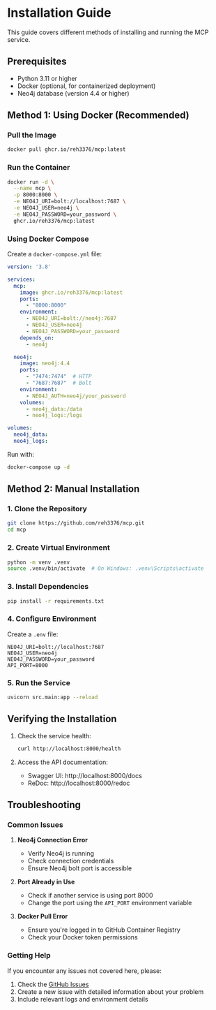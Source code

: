 # Installation Guide

This guide covers different methods of installing and running the MCP service.

## Prerequisites

- Python 3.11 or higher
- Docker (optional, for containerized deployment)
- Neo4j database (version 4.4 or higher)

## Method 1: Using Docker (Recommended)

### Pull the Image

```bash
docker pull ghcr.io/reh3376/mcp:latest
```

### Run the Container

```bash
docker run -d \
  --name mcp \
  -p 8000:8000 \
  -e NEO4J_URI=bolt://localhost:7687 \
  -e NEO4J_USER=neo4j \
  -e NEO4J_PASSWORD=your_password \
  ghcr.io/reh3376/mcp:latest
```

### Using Docker Compose

Create a `docker-compose.yml` file:

```yaml
version: '3.8'

services:
  mcp:
    image: ghcr.io/reh3376/mcp:latest
    ports:
      - "8000:8000"
    environment:
      - NEO4J_URI=bolt://neo4j:7687
      - NEO4J_USER=neo4j
      - NEO4J_PASSWORD=your_password
    depends_on:
      - neo4j

  neo4j:
    image: neo4j:4.4
    ports:
      - "7474:7474"  # HTTP
      - "7687:7687"  # Bolt
    environment:
      - NEO4J_AUTH=neo4j/your_password
    volumes:
      - neo4j_data:/data
      - neo4j_logs:/logs

volumes:
  neo4j_data:
  neo4j_logs:
```

Run with:
```bash
docker-compose up -d
```

## Method 2: Manual Installation

### 1. Clone the Repository

```bash
git clone https://github.com/reh3376/mcp.git
cd mcp
```

### 2. Create Virtual Environment

```bash
python -m venv .venv
source .venv/bin/activate  # On Windows: .venv\Scripts\activate
```

### 3. Install Dependencies

```bash
pip install -r requirements.txt
```

### 4. Configure Environment

Create a `.env` file:
```env
NEO4J_URI=bolt://localhost:7687
NEO4J_USER=neo4j
NEO4J_PASSWORD=your_password
API_PORT=8000
```

### 5. Run the Service

```bash
uvicorn src.main:app --reload
```

## Verifying the Installation

1. Check the service health:
   ```bash
   curl http://localhost:8000/health
   ```

2. Access the API documentation:
   - Swagger UI: http://localhost:8000/docs
   - ReDoc: http://localhost:8000/redoc

## Troubleshooting

### Common Issues

1. **Neo4j Connection Error**
   - Verify Neo4j is running
   - Check connection credentials
   - Ensure Neo4j bolt port is accessible

2. **Port Already in Use**
   - Check if another service is using port 8000
   - Change the port using the `API_PORT` environment variable

3. **Docker Pull Error**
   - Ensure you're logged in to GitHub Container Registry
   - Check your Docker token permissions

### Getting Help

If you encounter any issues not covered here, please:
1. Check the [GitHub Issues](https://github.com/reh3376/mcp/issues)
2. Create a new issue with detailed information about your problem
3. Include relevant logs and environment details 